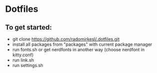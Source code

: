 # Dotfiles

## To get started:
- git clone https://github.com/radomirkesl/.dotfiles.git
- install all packages from "packages" with current package manager
- run fonts.sh or get nerdfonts in another way (choose nerdfont in kitty.conf)
- run link.sh
- run settings.sh


